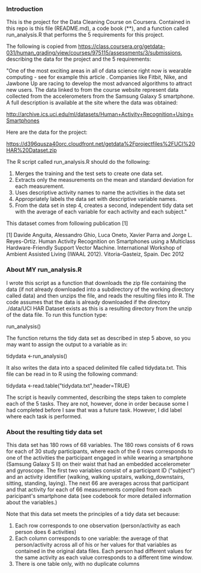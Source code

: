 ### Introduction

This is the project for the Data Cleaning Course on Coursera. Contained in this repo is this file (README.md), a code book (**), and a function called run_analysis.R that performs the 5 requirements for this project.

The following is copied from https://class.coursera.org/getdata-031/human_grading/view/courses/975115/assessments/3/submissions, describing the data for the project and the 5 requirements:

"One of the most exciting areas in all of data science right now is wearable computing - see for example this article . Companies like Fitbit, Nike, and Jawbone Up are racing to develop the most advanced algorithms to attract new users. The data linked to from the course website represent data collected from the accelerometers from the Samsung Galaxy S smartphone. A full description is available at the site where the data was obtained: 

http://archive.ics.uci.edu/ml/datasets/Human+Activity+Recognition+Using+Smartphones 

Here are the data for the project: 

https://d396qusza40orc.cloudfront.net/getdata%2Fprojectfiles%2FUCI%20HAR%20Dataset.zip 

The R script called run_analysis.R should do the following: 
1. Merges the training and the test sets to create one data set.
2. Extracts only the measurements on the mean and standard deviation for each measurement. 
3. Uses descriptive activity names to name the activities in the data set
4. Appropriately labels the data set with descriptive variable names. 
5. From the data set in step 4, creates a second, independent tidy data set with the average of each variable for each activity and each subject."

This dataset comes from following publication [1] 

[1] Davide Anguita, Alessandro Ghio, Luca Oneto, Xavier Parra and Jorge L. Reyes-Ortiz. Human Activity Recognition on Smartphones using a Multiclass Hardware-Friendly Support Vector Machine. International Workshop of Ambient Assisted Living (IWAAL 2012). Vitoria-Gasteiz, Spain. Dec 2012


### About MY run_analysis.R

I wrote this script as a function that downloads the zip file containing the data (if not already downloaded into a subdirectory of the working directory called data) and then unzips the file, and reads the resulting files into R.  The code assumes that the data is already downloaded if the directory ./data/UCI HAR Dataset exists as this is a resulting directory from the unzip of the data file.  To run this function type:

run_analysis()

The function returns the tidy data set as described in step 5 above, so you may want to assign the output to a variable as in:

tidydata <-run_analysis()

It also writes the data into a spaced delimited file called tidydata.txt.  This file can be read in to R using the following command:

tidydata <-read.table("tidydata.txt",header=TRUE)

The script is heavily commented, describing the steps taken to complete each of the 5 tasks.  They are not, however, done in order because some I had completed before I saw that was a future task.  However, I did label where each task is performed.

### About the resulting tidy data set

This data set has 180 rows of 68 variables.  The 180 rows consists of 6 rows for each of 30 study participants, where each of the 6 rows corresponds to one of the activities the participant engaged in while wearing a smartphone (Samsung Galaxy S II) on their waist that had an embedded accelerometer and gyroscope. The first two variables consist of a participant ID ("subject") and an activity identifier (walking, walking upstairs, walking_downstairs, sitting, standing, laying). The next 66 are averages across that participant and that activity for each of 66 measurements compiled from each paricipant's smartphone data (see codebook for more detailed information about the variables.)

Note that this data set meets the principles of a tidy data set because:

1. Each row corresponds to one observation (person/activity as each person does 6 activities)
2. Each column corresponds to one variable: the average of that person/activity across all of his or her values for that variables as contained in the original data files. Each person had different values for the same activity as each value corresponds to a different time window.
3. There is one table only, with no duplicate columns
